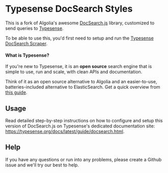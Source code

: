 # Typesense DocSearch Styles

This is a fork of Algolia's awesome [DocSearch.js](https://github.com/algolia/docsearch) library, customized to send queries to [Typesense](https://typesense.org).

To be able to use this, you'd first need to setup and run the [Typesense DocSearch Scraper](https://github.com/typesense/typesense-docsearch-scraper).

#### What is Typesense?

If you're new to Typesense, it is an **open source** search engine that is simple to use, run and scale, with clean APIs and documentation.

Think of it as an open source alternative to Algolia and an easier-to-use, batteries-included alternative to ElasticSearch. Get a quick overview from [this guide](https://typesense.org/guide/).

## Usage

Read detailed step-by-step instructions on how to configure and setup this version of DocSearch.js on Typesense's dedicated documentation site: https://typesense.org/docs/latest/guide/docsearch.html.

## Help

If you have any questions or run into any problems, please create a Github issue and we'll try our best to help.
